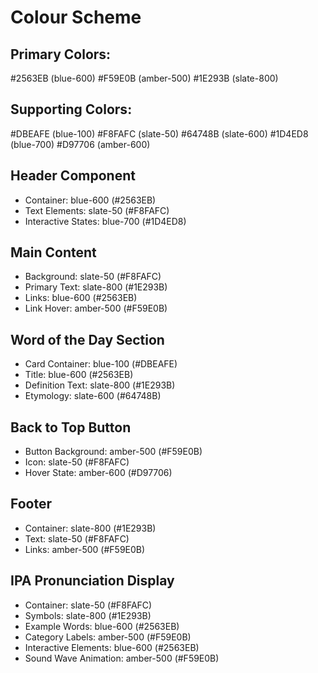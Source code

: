 # Colour Scheme

## Primary Colors:
#2563EB (blue-600)
#F59E0B (amber-500)
#1E293B (slate-800)

## Supporting Colors:
#DBEAFE (blue-100)
#F8FAFC (slate-50)
#64748B (slate-600)
#1D4ED8 (blue-700)
#D97706 (amber-600)

## Header Component
- Container: blue-600 (#2563EB)
- Text Elements: slate-50 (#F8FAFC)
- Interactive States: blue-700 (#1D4ED8)

## Main Content
- Background: slate-50 (#F8FAFC)
- Primary Text: slate-800 (#1E293B)
- Links: blue-600 (#2563EB)
- Link Hover: amber-500 (#F59E0B)

## Word of the Day Section
- Card Container: blue-100 (#DBEAFE)
- Title: blue-600 (#2563EB)
- Definition Text: slate-800 (#1E293B)
- Etymology: slate-600 (#64748B)

## Back to Top Button
- Button Background: amber-500 (#F59E0B)
- Icon: slate-50 (#F8FAFC)
- Hover State: amber-600 (#D97706)

## Footer
- Container: slate-800 (#1E293B)
- Text: slate-50 (#F8FAFC)
- Links: amber-500 (#F59E0B)

## IPA Pronunciation Display
- Container: slate-50 (#F8FAFC)
- Symbols: slate-800 (#1E293B)
- Example Words: blue-600 (#2563EB)
- Category Labels: amber-500 (#F59E0B)
- Interactive Elements: blue-600 (#2563EB)
- Sound Wave Animation: amber-500 (#F59E0B)
